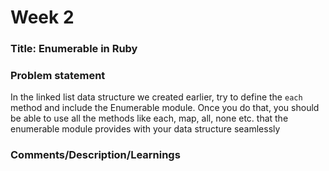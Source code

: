 # Week 2

### Title: Enumerable in Ruby

### Problem statement
In the linked list data structure we created earlier, try to define the `each` method and include the Enumerable module.
Once you do that, you should be able to use all the methods like each, map, all, none etc. that the enumerable module provides with your data structure seamlessly

### Comments/Description/Learnings
